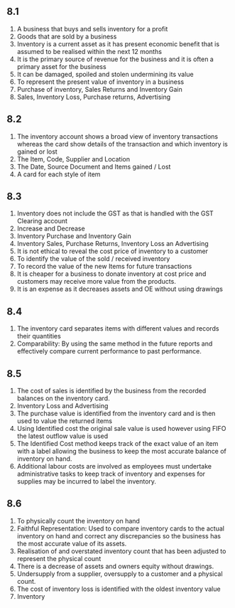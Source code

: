 ## 8.1
1. A business that buys and sells inventory for a profit
2. Goods that are sold by a business
3. Inventory is a current asset as it has present economic benefit that is assumed to be realised within the next 12 months
4. It is the primary source of revenue for the business and it is often a primary asset for the business
5. It can be damaged, spoiled and stolen undermining its value
6. To represent the present value of inventory in a business
7. Purchase of inventory, Sales Returns and Inventory Gain
8. Sales, Inventory Loss, Purchase returns, Advertising
## 8.2
1. The inventory account shows a broad view of inventory transactions whereas the card show details of the transaction and which inventory is gained or lost
2. The Item, Code, Supplier and Location
3. The Date, Source Document and Items gained / Lost
4. A card for each style of item
## 8.3
1. Inventory does not include the GST as that is handled with the GST Clearing account
2. Increase and Decrease
3. Inventory Purchase and Inventory Gain
4. Inventory Sales, Purchase Returns, Inventory Loss an Advertising
5. It is not ethical to reveal the cost price of inventory to a customer
6. To identify the value of the sold / received inventory
7. To record the value of the new Items for future transactions
8. It is cheaper for a business to donate inventory at cost price and customers may receive more value from the products.
9. It is an expense as it decreases assets and OE without using drawings
## 8.4
1. The inventory card separates items with different values and records their quantities
2. Comparability: By using the same method in the future reports and effectively compare current performance to past performance.
## 8.5
1. The cost of sales is identified by the business from the recorded balances on the inventory card.
2. Inventory Loss and Advertising
3. The purchase value is identified from the inventory card and is then used to value the returned items
4. Using Identified cost the original sale value is used however using FIFO the latest outflow value is used
5. The Identified Cost method keeps track of the exact value of an item with a label allowing the business to keep the most accurate balance of inventory on hand.
6. Additional labour costs are involved as employees must undertake administrative tasks to keep track of inventory and expenses for supplies may be incurred to label the inventory.
## 8.6
1. To physically count the inventory on hand
2. Faithful Representation: Used to compare inventory cards to the actual inventory on hand and correct any discrepancies so the business has the most accurate value of its assets.
3. Realisation of and overstated inventory count that has been adjusted to represent the physical count
4. There is a decrease of assets and owners equity without drawings.
5. Undersupply from a supplier,  oversupply to a customer and a physical count.
6. The cost of inventory loss is identified with the oldest inventory value
7. Inventory 